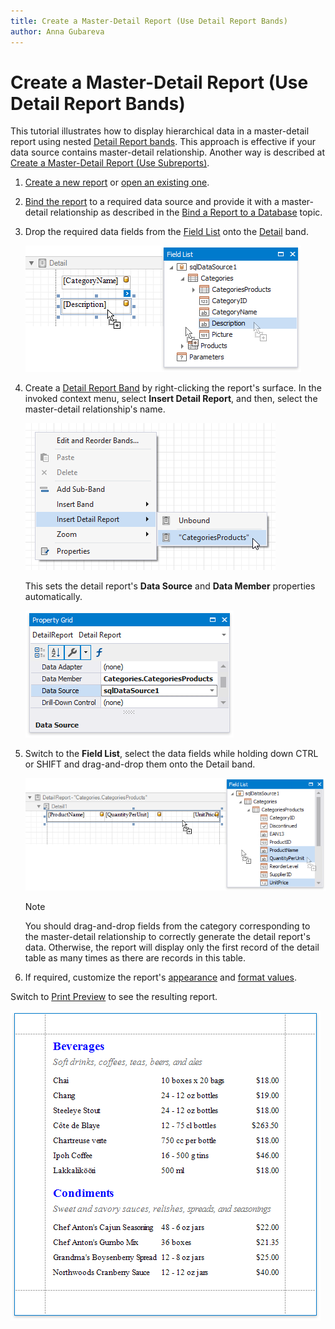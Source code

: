 ```yaml
---
title: Create a Master-Detail Report (Use Detail Report Bands)
author: Anna Gubareva
---
```

# Create a Master-Detail Report (Use Detail Report Bands)

This tutorial illustrates how to display hierarchical data in a master-detail report using nested [Detail Report bands](../introduction-to-banded-reports.md). This approach is effective if your data source contains master-detail relationship. Another way is described at [Create a Master-Detail Report (Use Subreports)](create-a-master-detail-report-use-subreports.md).

1. [Create a new report](../add-new-reports.md) or [open an existing one](../open-reports.md).

2. [Bind the report](../bind-to-data.md) to a required data source and provide it with a master-detail relationship as described in the [Bind a Report to a Database](../bind-to-data/bind-a-report-to-a-database.md) topic.

3. Drop the required data fields from the [Field List](../report-designer-tools/ui-panels/field-list.md) onto the [Detail](../introduction-to-banded-reports.md) band.

    ![](../../../../images/eurd-win-master-detail-drop-fields-for-master-layout.png)

4. Create a [Detail Report Band](../introduction-to-banded-reports.md) by right-clicking the report's surface. In the invoked context menu, select **Insert Detail Report**, and then, select the master-detail relationship's name.

    ![](../../../../images/eurd-win-master-detail-insert-detail-report-band.png)

    This sets the detail report's **Data Source** and **Data Member** properties automatically.

    ![](../../../../images/eurd-win-master-detail-data-member-property.png)

5. Switch to the **Field List**, select the data fields while holding down CTRL or SHIFT and drag-and-drop them onto the Detail band.

    ![](../../../../images/eurd-win-master-detail-drop-fields-for-detail-layout.png)

    > [!NOTE]
    > You should drag-and-drop fields from the category corresponding to the master-detail relationship to correctly generate the detail report's data. Otherwise, the report will display only the first record of the detail table as many times as there are records in this table.

6. If required, customize the report's [appearance](../customize-appearance.md) and [format values](../shape-report-data/shape-data-expression-bindings/format-data.md).

Switch to [Print Preview](../preview-print-and-export-reports.md) to see the resulting report.

![](../../../../images/eurd-win-master-detail-result.png)